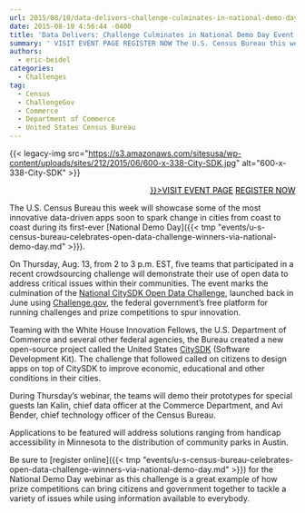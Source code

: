 ```yaml
---
url: 2015/08/10/data-delivers-challenge-culminates-in-national-demo-day-event-slated-for-thursday.md
date: 2015-08-10 4:56:44 -0400
title: 'Data Delivers: Challenge Culminates in National Demo Day Event Slated for Thursday'
summary: ' VISIT EVENT PAGE REGISTER NOW The U.S. Census Bureau this week will showcase some of the most innovative data-driven apps soon to spark change in cities from coast to coast during its first-ever National Demo Day. On Thursday, Aug. 13, from 2 to 3 p.m. EST, five teams that participated'
authors:
  - eric-beidel
categories:
  - Challenges
tag:
  - Census
  - ChallengeGov
  - Commerce
  - Department of Commerce
  - United States Census Bureau
---
```


{{< legacy-img src="https://s3.amazonaws.com/sitesusa/wp-content/uploads/sites/212/2015/06/600-x-338-City-SDK.jpg" alt="600-x-338-City-SDK" >}}

<p style="text-align: right">
  <a class="button" style="color: #000000" href="{{< tmp "events/u-s-census-bureau-celebrates-open-data-challenge-winners-via-national-demo-day.md" >}}>VISIT EVENT PAGE</a> <a class="button" style="color: #000000" href="https://attendee.gotowebinar.com/register/6671101352261489921">REGISTER NOW</a>
</p>

The U.S. Census Bureau this week will showcase some of the most innovative data-driven apps soon to spark change in cities from coast to coast during its first-ever [National Demo Day]({{< tmp "events/u-s-census-bureau-celebrates-open-data-challenge-winners-via-national-demo-day.md" >}}).

On Thursday, Aug. 13, from 2 to 3 p.m. EST, five teams that participated in a recent crowdsourcing challenge will demonstrate their use of open data to address critical issues within their communities. The event marks the culmination of the [National CitySDK Open Data Challenge](https://www.challenge.gov/challenge/city-software-development-kit-sdk-data-solutions-challenge/), launched back in June using [Challenge.gov](https://www.challenge.gov/list/), the federal government&#8217;s free platform for running challenges and prize competitions to spur innovation.

Teaming with the White House Innovation Fellows, the U.S. Department of Commerce and several other federal agencies, the Bureau created a new open-source project called the United States [CitySDK](http://uscensusbureau.github.io/citysdk/) (Software Development Kit). The challenge that followed called on citizens to design apps on top of CitySDK to improve economic, educational and other conditions in their cities.

During Thursday’s webinar, the teams will demo their prototypes for special guests Ian Kalin, chief data officer at the Commerce Department, and Avi Bender, chief technology officer of the Census Bureau.

Applications to be featured will address solutions ranging from handicap accessibility in Minnesota to the distribution of community parks in Austin.

Be sure to [register online]({{< tmp "events/u-s-census-bureau-celebrates-open-data-challenge-winners-via-national-demo-day.md" >}}) for the National Demo Day webinar as this challenge is a great example of how prize competitions can bring citizens and government together to tackle a variety of issues while using information available to everybody.
